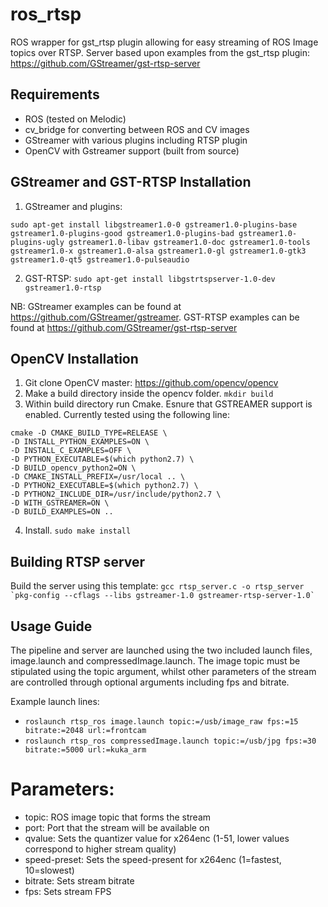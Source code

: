 # ros_rtsp
ROS wrapper for gst_rtsp plugin allowing for easy streaming of ROS Image topics over RTSP. Server based upon examples from the gst_rtsp plugin: https://github.com/GStreamer/gst-rtsp-server


## Requirements
- ROS (tested on Melodic)
- cv_bridge for converting between ROS and CV images
- GStreamer with various plugins including RTSP plugin
- OpenCV with Gstreamer support (built from source)


## GStreamer and GST-RTSP Installation
1. GStreamer and plugins: 
```
sudo apt-get install libgstreamer1.0-0 gstreamer1.0-plugins-base gstreamer1.0-plugins-good gstreamer1.0-plugins-bad gstreamer1.0-plugins-ugly gstreamer1.0-libav gstreamer1.0-doc gstreamer1.0-tools gstreamer1.0-x gstreamer1.0-alsa gstreamer1.0-gl gstreamer1.0-gtk3 gstreamer1.0-qt5 gstreamer1.0-pulseaudio
```
2. GST-RTSP: `sudo apt-get install libgstrtspserver-1.0-dev gstreamer1.0-rtsp`

NB: GStreamer examples can be found at https://github.com/GStreamer/gstreamer. GST-RTSP examples can be found at https://github.com/GStreamer/gst-rtsp-server


## OpenCV Installation
1. Git clone OpenCV master: https://github.com/opencv/opencv
2. Make a build directory inside the opencv folder. `mkdir build`
3. Within build directory run Cmake. Esnure that GSTREAMER support is enabled. Currently tested using the following line:

```
cmake -D CMAKE_BUILD_TYPE=RELEASE \
-D INSTALL_PYTHON_EXAMPLES=ON \
-D INSTALL_C_EXAMPLES=OFF \
-D PYTHON_EXECUTABLE=$(which python2.7) \
-D BUILD_opencv_python2=ON \
-D CMAKE_INSTALL_PREFIX=/usr/local .. \
-D PYTHON2_EXECUTABLE=$(which python2.7) \
-D PYTHON2_INCLUDE_DIR=/usr/include/python2.7 \
-D WITH_GSTREAMER=ON \
-D BUILD_EXAMPLES=ON ..
```
4. Install. `sudo make install`


## Building RTSP server
Build the server using this template: ```gcc rtsp_server.c -o rtsp_server `pkg-config --cflags --libs gstreamer-1.0 gstreamer-rtsp-server-1.0` ```


## Usage Guide
The pipeline and server are launched using the two included launch files, image.launch and compressedImage.launch. The image topic must be stipulated using the topic argument, whilst other parameters of the stream are controlled through optional arguments including fps and bitrate.

Example launch lines: 
- ```roslaunch rtsp_ros image.launch topic:=/usb/image_raw fps:=15 bitrate:=2048 url:=frontcam```
- ```roslaunch rtsp_ros compressedImage.launch topic:=/usb/jpg fps:=30 bitrate:=5000 url:=kuka_arm```

# Parameters:

- topic: ROS image topic that forms the stream
- port: Port that the stream will be available on
- qvalue: Sets the quantizer value for x264enc (1-51, lower values correspond to higher stream quality)
- speed-preset: Sets the speed-present for x264enc (1=fastest, 10=slowest)
- bitrate: Sets stream bitrate
- fps: Sets stream FPS
